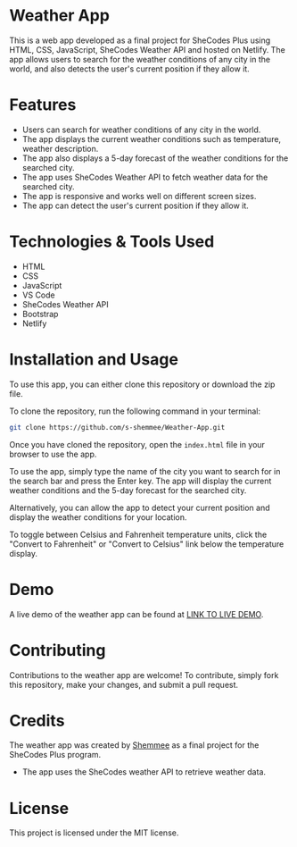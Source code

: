 # Weather App
This is a web app developed as a final project for SheCodes Plus using HTML, CSS, JavaScript, SheCodes Weather API and hosted on Netlify. The app allows users to search for the weather conditions of any city in the world, and also detects the user's current position if they allow it.

# Features
- Users can search for weather conditions of any city in the world.
- The app displays the current weather conditions such as temperature, weather description.
- The app also displays a 5-day forecast of the weather conditions for the searched city.
- The app uses SheCodes Weather API to fetch weather data for the searched city.
- The app is responsive and works well on different screen sizes.
- The app can detect the user's current position if they allow it.

# Technologies & Tools Used
- HTML
- CSS
- JavaScript
- VS Code
- SheCodes Weather API
- Bootstrap
- Netlify

# Installation and Usage
To use this app, you can either clone this repository or download the zip file.

To clone the repository, run the following command in your terminal:
```bash
git clone https://github.com/s-shemmee/Weather-App.git
```

Once you have cloned the repository, open the `index.html` file in your browser to use the app.

To use the app, simply type the name of the city you want to search for in the search bar and press the Enter key. The app will display the current weather conditions and the 5-day forecast for the searched city.

Alternatively, you can allow the app to detect your current position and display the weather conditions for your location.

To toggle between Celsius and Fahrenheit temperature units, click the "Convert to Fahrenheit" or "Convert to Celsius" link below the temperature display.

# Demo
A live demo of the weather app can be found at [LINK TO LIVE DEMO]().

# Contributing
Contributions to the weather app are welcome! To contribute, simply fork this repository, make your changes, and submit a pull request.

# Credits
The weather app was created by [Shemmee](https://github.com/s-shemmee) as a final project for the SheCodes Plus program.

- The app uses the SheCodes weather API to retrieve weather data.

# License
This project is licensed under the MIT license.
